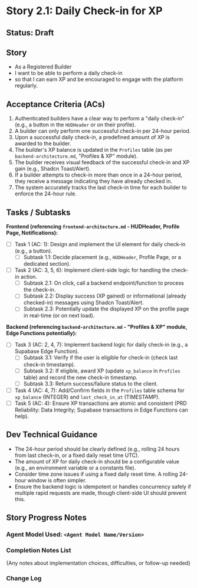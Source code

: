 # Story 2.1: Daily Check-in for XP

## Status: Draft

## Story

- As a Registered Builder
- I want to be able to perform a daily check-in
- so that I can earn XP and be encouraged to engage with the platform regularly.

## Acceptance Criteria (ACs)

1.  Authenticated builders have a clear way to perform a "daily check-in" (e.g., a button in the `HUDHeader` or on their profile).
2.  A builder can only perform one successful check-in per 24-hour period.
3.  Upon a successful daily check-in, a predefined amount of XP is awarded to the builder.
4.  The builder's XP balance is updated in the `Profiles` table (as per `backend-architecture.md`, "Profiles & XP" module).
5.  The builder receives visual feedback of the successful check-in and XP gain (e.g., Shadcn Toast/Alert).
6.  If a builder attempts to check-in more than once in a 24-hour period, they receive a message indicating they have already checked in.
7.  The system accurately tracks the last check-in time for each builder to enforce the 24-hour rule.

## Tasks / Subtasks

**Frontend (referencing `frontend-architecture.md` - HUDHeader, Profile Page, Notifications):**
- [ ] Task 1 (AC: 1): Design and implement the UI element for daily check-in (e.g., a button).
    - [ ] Subtask 1.1: Decide placement (e.g., `HUDHeader`, Profile Page, or a dedicated section).
- [ ] Task 2 (AC: 3, 5, 6): Implement client-side logic for handling the check-in action.
    - [ ] Subtask 2.1: On click, call a backend endpoint/function to process the check-in.
    - [ ] Subtask 2.2: Display success (XP gained) or informational (already checked-in) messages using Shadcn Toast/Alert.
    - [ ] Subtask 2.3: Potentially update the displayed XP on the profile page in real-time (or on next load).

**Backend (referencing `backend-architecture.md` - "Profiles & XP" module, Edge Functions potentially):**
- [ ] Task 3 (AC: 2, 4, 7): Implement backend logic for daily check-in (e.g., a Supabase Edge Function).
    - [ ] Subtask 3.1: Verify if the user is eligible for check-in (check last check-in timestamp).
    - [ ] Subtask 3.2: If eligible, award XP (update `xp_balance` in `Profiles` table) and record the new check-in timestamp.
    - [ ] Subtask 3.3: Return success/failure status to the client.
- [ ] Task 4 (AC: 4, 7): Add/Confirm fields in the `Profiles` table schema for `xp_balance` (INTEGER) and `last_check_in_at` (TIMESTAMP).
- [ ] Task 5 (AC: 4): Ensure XP transactions are atomic and consistent (PRD Reliability: Data Integrity; Supabase transactions in Edge Functions can help).

## Dev Technical Guidance

- The 24-hour period should be clearly defined (e.g., rolling 24 hours from last check-in, or a fixed daily reset time UTC).
- The amount of XP for daily check-in should be a configurable value (e.g., an environment variable or a constants file).
- Consider time zone issues if using a fixed daily reset time. A rolling 24-hour window is often simpler.
- Ensure the backend logic is idempotent or handles concurrency safely if multiple rapid requests are made, though client-side UI should prevent this.

## Story Progress Notes

### Agent Model Used: `<Agent Model Name/Version>`

### Completion Notes List

{Any notes about implementation choices, difficulties, or follow-up needed}

### Change Log 